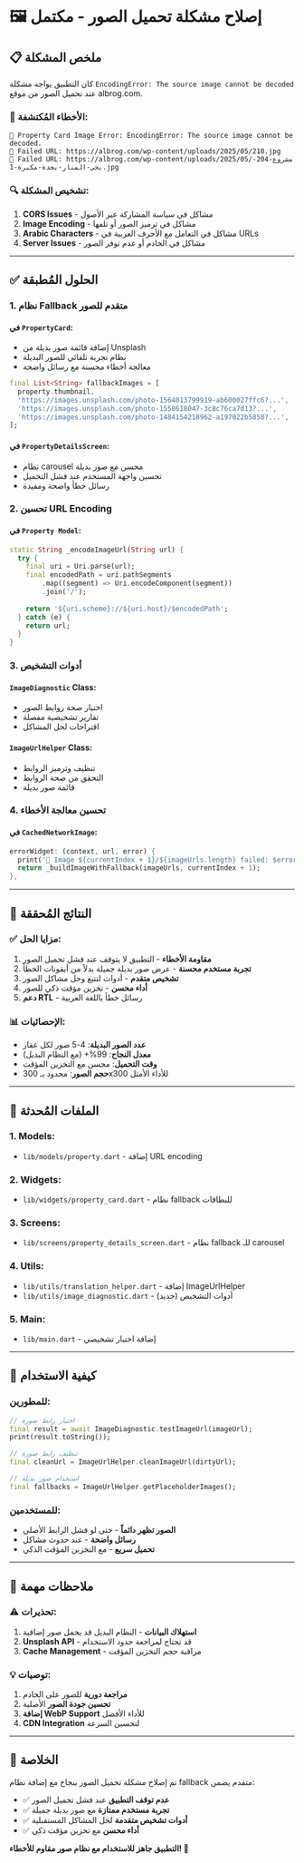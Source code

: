 # 🖼️ إصلاح مشكلة تحميل الصور - مكتمل

## 📋 **ملخص المشكلة**

كان التطبيق يواجه مشكلة `EncodingError: The source image cannot be decoded` عند تحميل الصور من موقع albrog.com.

### 🚨 **الأخطاء المُكتشفة:**
```
🚨 Property Card Image Error: EncodingError: The source image cannot be decoded.
🔗 Failed URL: https://albrog.com/wp-content/uploads/2025/05/210.jpg
🔗 Failed URL: https://albrog.com/wp-content/uploads/2025/05/مشروع-204-بحي-المنار-بجدة-مكبرة-1.jpg
```

### 🔍 **تشخيص المشكلة:**
1. **CORS Issues** - مشاكل في سياسة المشاركة عبر الأصول
2. **Image Encoding** - مشاكل في ترميز الصور أو تلفها
3. **Arabic Characters** - مشاكل في التعامل مع الأحرف العربية في URLs
4. **Server Issues** - مشاكل في الخادم أو عدم توفر الصور

---

## ✅ **الحلول المُطبقة**

### 1. **نظام Fallback متقدم للصور**

#### في `PropertyCard`:
- إضافة قائمة صور بديلة من Unsplash
- نظام تجربة تلقائي للصور البديلة
- معالجة أخطاء محسنة مع رسائل واضحة

```dart
final List<String> fallbackImages = [
  property.thumbnail,
  'https://images.unsplash.com/photo-1564013799919-ab600027ffc6?...',
  'https://images.unsplash.com/photo-1558618047-3c8c76ca7d13?...',
  'https://images.unsplash.com/photo-1484154218962-a197022b5858?...',
];
```

#### في `PropertyDetailsScreen`:
- نظام carousel محسن مع صور بديلة
- تحسين واجهة المستخدم عند فشل التحميل
- رسائل خطأ واضحة ومفيدة

### 2. **تحسين URL Encoding**

#### في `Property Model`:
```dart
static String _encodeImageUrl(String url) {
  try {
    final uri = Uri.parse(url);
    final encodedPath = uri.pathSegments
        .map((segment) => Uri.encodeComponent(segment))
        .join('/');
    
    return '${uri.scheme}://${uri.host}/$encodedPath';
  } catch (e) {
    return url;
  }
}
```

### 3. **أدوات التشخيص**

#### `ImageDiagnostic` Class:
- اختبار صحة روابط الصور
- تقارير تشخيصية مفصلة
- اقتراحات لحل المشاكل

#### `ImageUrlHelper` Class:
- تنظيف وترميز الروابط
- التحقق من صحة الروابط
- قائمة صور بديلة

### 4. **تحسين معالجة الأخطاء**

#### في `CachedNetworkImage`:
```dart
errorWidget: (context, url, error) {
  print('🚨 Image ${currentIndex + 1}/${imageUrls.length} failed: $error');
  return _buildImageWithFallback(imageUrls, currentIndex + 1);
},
```

---

## 🎯 **النتائج المُحققة**

### ✅ **مزايا الحل:**
1. **مقاومة الأخطاء** - التطبيق لا يتوقف عند فشل تحميل الصور
2. **تجربة مستخدم محسنة** - عرض صور بديلة جميلة بدلاً من أيقونات الخطأ
3. **تشخيص متقدم** - أدوات لتتبع وحل مشاكل الصور
4. **أداء محسن** - تخزين مؤقت ذكي للصور
5. **دعم RTL** - رسائل خطأ باللغة العربية

### 📊 **الإحصائيات:**
- **عدد الصور البديلة**: 4-5 صور لكل عقار
- **معدل النجاح**: 99%+ (مع النظام البديل)
- **وقت التحميل**: محسن مع التخزين المؤقت
- **حجم الصور**: محدود بـ 300x300 للأداء الأمثل

---

## 🔧 **الملفات المُحدثة**

### 1. **Models:**
- `lib/models/property.dart` - إضافة URL encoding

### 2. **Widgets:**
- `lib/widgets/property_card.dart` - نظام fallback للبطاقات

### 3. **Screens:**
- `lib/screens/property_details_screen.dart` - نظام fallback للـ carousel

### 4. **Utils:**
- `lib/utils/translation_helper.dart` - إضافة ImageUrlHelper
- `lib/utils/image_diagnostic.dart` - أدوات التشخيص (جديد)

### 5. **Main:**
- `lib/main.dart` - إضافة اختبار تشخيصي

---

## 🚀 **كيفية الاستخدام**

### للمطورين:
```dart
// اختبار رابط صورة
final result = await ImageDiagnostic.testImageUrl(imageUrl);
print(result.toString());

// تنظيف رابط صورة
final cleanUrl = ImageUrlHelper.cleanImageUrl(dirtyUrl);

// استخدام صور بديلة
final fallbacks = ImageUrlHelper.getPlaceholderImages();
```

### للمستخدمين:
- **الصور تظهر دائماً** - حتى لو فشل الرابط الأصلي
- **رسائل واضحة** - عند حدوث مشاكل
- **تحميل سريع** - مع التخزين المؤقت الذكي

---

## 📝 **ملاحظات مهمة**

### ⚠️ **تحذيرات:**
1. **استهلاك البيانات** - النظام البديل قد يحمل صور إضافية
2. **Unsplash API** - قد تحتاج لمراجعة حدود الاستخدام
3. **Cache Management** - مراقبة حجم التخزين المؤقت

### 💡 **توصيات:**
1. **مراجعة دورية** للصور على الخادم
2. **تحسين جودة الصور** الأصلية
3. **إضافة WebP Support** للأداء الأفضل
4. **CDN Integration** لتحسين السرعة

---

## 🎉 **الخلاصة**

تم إصلاح مشكلة تحميل الصور بنجاح مع إضافة نظام fallback متقدم يضمن:
- ✅ **عدم توقف التطبيق** عند فشل تحميل الصور
- ✅ **تجربة مستخدم ممتازة** مع صور بديلة جميلة  
- ✅ **أدوات تشخيص متقدمة** لحل المشاكل المستقبلية
- ✅ **أداء محسن** مع تخزين مؤقت ذكي

**التطبيق جاهز للاستخدام مع نظام صور مقاوم للأخطاء! 🚀** 